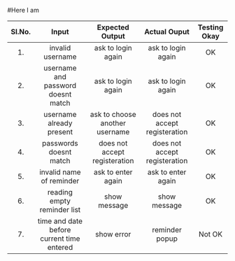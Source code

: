 #Here I am

| Sl.No. | Input | Expected Output | Actual Ouput | Testing Okay |
|:----:|:-----------------------:|:---------------------:|:------------------:|:-----------------:|
| 1. | invalid username | ask to login again | ask to login again | OK |
| 2. | username and password doesnt match | ask to login again | ask to login again | OK |
| 3. | username already present | ask to choose another username | does not accept registeration | OK |
| 4. | passwords doesnt match | does not accept registeration | does not accept registeration | OK |
| 5. | invalid name of reminder | ask to enter again | ask to enter again | OK |  
| 6. | reading empty reminder list | show message | show message | OK |
| 7. | time and date before current time entered | show error | reminder popup | Not OK |
                                 
